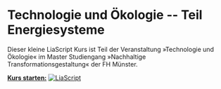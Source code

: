 # Technologie und Ökologie -- Teil Energiesysteme

Dieser kleine LiaScript Kurs ist Teil der Veranstaltung »Technologie und Ökologie« im Master Studiengang »Nachhaltige Transformationsgestaltung« der FH Münster.

[**Kurs starten:**](https://liascript.github.io/course/?https://tech-u-oeko-energiesysteme-403625.fh-muenster.io/Energiesysteme.md)
[![LiaScript](https://raw.githubusercontent.com/LiaScript/LiaScript/master/badges/course.svg)](https://liascript.github.io/course/?https://tech-u-oeko-energiesysteme-403625.fh-muenster.io/Energiesysteme.md)
